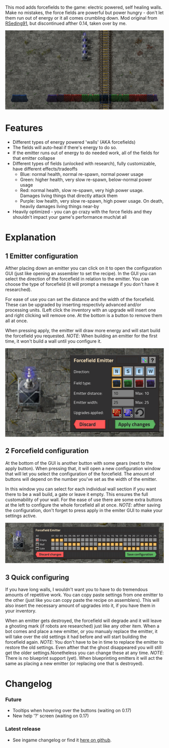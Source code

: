 This mod adds forcefields to the game: electric powered, self healing walls. Make no mistakes, the force fields are powerful but power hungry - don't let them run out of energy or it all comes crumbling down.
Mod original from [RSeding91](https://mods.factorio.com/user/Rseding91), but discontinued afther 0.14, taken over by me.

![Example forcefield](https://raw.githubusercontent.com/LovelySanta/FactorioMod-ForceFields/master/graphics/screenshots/preview.png)

# Features
+ Different types of energy powered 'walls' (AKA forcefields)
+ The fields will auto-heal if there's energy to do so.
+ If the emitter runs out of energy to do needed work, all of the fields for that emitter collapse
+ Different types of fields (unlocked with research), fully customizable, have different effects/tradeoffs
    + Blue: normal health, normal re-spawn, normal power usage
    + Green: higher health, very slow re-spawn, below-normal power usage
    + Red: normal health, slow re-spawn, very high power usage. Damages living things that directly attack them
    + Purple: low health, very slow re-spawn, high power usage. On death, heavily damages living things near-by
+ Heavily optimized - you can go crazy with the force fields and they shouldn't impact your game's performance much/at all

# Explanation
## 1 Emitter configuration
Afther placing down an emitter you can click on it to open the configuration GUI (just like opening an assembler to set the recipe). In the GUI you can select the direction of the forcefield in relation to the emitter. You can choose the type of forcefield (it will prompt a message if you don't have it researched).

For ease of use you can set the distance and the width of the forcefield. These can be upgraded by inserting respectivly advanced and/or processing units. (Left click the inventory with an upgrade will insert one and right clicking will remove one. At the bottom is a button to remove them all at once.

When pressing apply, the emitter will draw more energy and will start build the forcefield you requested.
*NOTE*: When building an emitter for the first time, it won't build a wall until you configure it.

![Emitter configuration](https://raw.githubusercontent.com/LovelySanta/FactorioMod-ForceFields/master/graphics/screenshots/emitter_configuration_gui.png)

## 2 Forcefield configuration
At the bottom of the GUI is another button with some gears (next to the apply button). When pressing that, it will open a new configuration window that will let you select the configuration of the forcefield. The amount of buttons will depend on the number you've set as the width of the emitter.

In this window you can select for each individual wall section if you want there to be a wall build, a gate or leave it empty. This ensures the full customability of your wall. For the ease of use there are some extra buttons at the left to configure the whole forcefield all at once.
*NOTE*: afther saving the configuration, don't forget to press apply in the emiter GUI to make your settings active.

![Forcefield configuration](https://raw.githubusercontent.com/LovelySanta/FactorioMod-ForceFields/master/graphics/screenshots/forcefield_configuration_gui.png)

## 3 Quick configuring
If you have long walls, I wouldn't want you to have to do tremendous amounts of repetitive work. You can copy paste settings from one emitter to the other (just like you can copy paste the recipe on assemblers). This will also insert the necessary amount of upgrades into it, if you have them in your inventory.

When an emitter gets destroyed, the forcefield will degrade and it will leave a ghosting mark (if robots are researched) just like any other item. When a bot comes and place a new emitter, or you manualy replace the emitter, it will take over the old settings it had before and will start building the forcefield again.
*NOTE*: You don't have to be in time to replace the emitter to restore the old settings. Even afther that the ghost disappeared you will still get the older settings.Nonetheless you can change these at any time.
*NOTE*: There is no blueprint support (yet). When blueprinting emitters it will act the same as placing a new emitter (or replacing one that is destroyed).

# Changelog
### Future
+ Tooltips when hovering over the buttons (waiting on 0.17)
+ New help '?' screen (waiting on 0.17)
### Latest release
+ See ingame changelog or find it [here on github](https://github.com/LovelySanta/FactorioMod-ForceFields/blob/master/changelog.txt).

